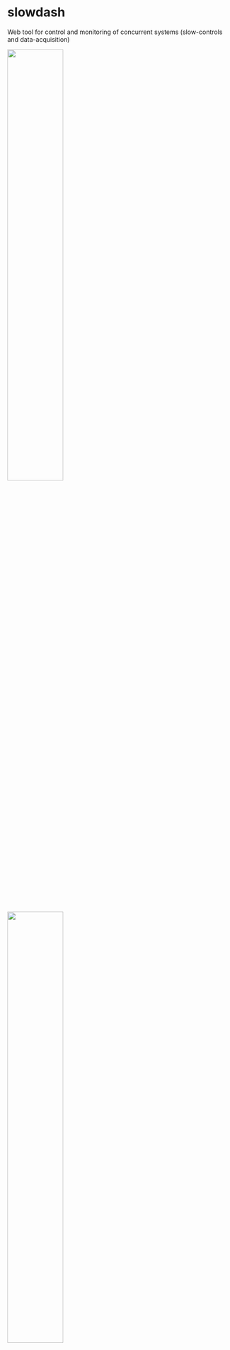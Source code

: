 # slowdash
Web tool for control and monitoring of concurrent systems (slow-controls and data-acquisition)

<img src="https://slowproj.github.io/slowdash/fig/Top-Canvas.png" width="50%">
<img src="https://slowproj.github.io/slowdash/fig/Top-PlotTypes.png" width="50%">

### Download
```
git clone https://github.com/slowproj/slowdash.git --recurse-submodules
```

### Documentation
see [Github Pages](https://slowproj.github.io/slowdash/)

